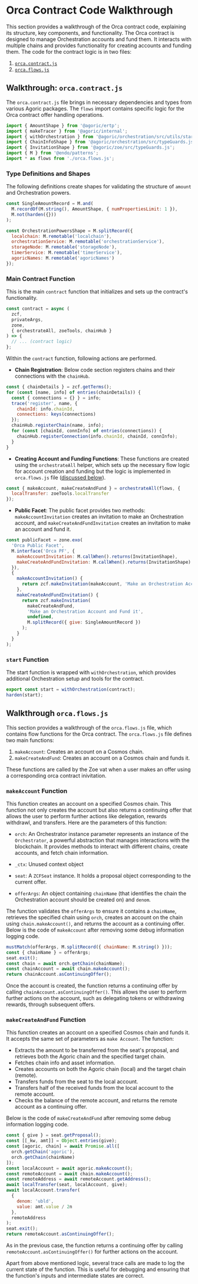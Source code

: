 # Orca Contract Code Walkthrough

This section provides a walkthrough of the Orca contract code, explaining its structure, key components, and
functionality. The Orca contract is designed to manage Orchestration accounts and fund them. It interacts with multiple
chains and provides functionality for creating accounts and funding them. The code for the contract logic is in two
files:

1. [`orca.contract.js`](https://github.com/Agoric/dapp-orchestration-basics/blob/main/contract/src/orca.contract.js)
2. [`orca.flows.js`](https://github.com/Agoric/dapp-orchestration-basics/blob/main/contract/src/orca.flows.js)

## Walkthrough: `orca.contract.js`

The `orca.contract.js` file brings in necessary dependencies and types from various Agoric packages. The `flows` import
contains specific logic for the Orca contract offer handling operations.

```js
import { AmountShape } from '@agoric/ertp';
import { makeTracer } from '@agoric/internal';
import { withOrchestration } from '@agoric/orchestration/src/utils/start-helper.js';
import { ChainInfoShape } from '@agoric/orchestration/src/typeGuards.js';
import { InvitationShape } from '@agoric/zoe/src/typeGuards.js';
import { M } from '@endo/patterns';
import * as flows from './orca.flows.js';
```

### Type Definitions and Shapes

The following definitions create shapes for validating the structure of `amount` and Orchestration powers.

```js
const SingleAmountRecord = M.and(
  M.recordOf(M.string(), AmountShape, { numPropertiesLimit: 1 }),
  M.not(harden({}))
);

const OrchestrationPowersShape = M.splitRecord({
  localchain: M.remotable('localchain'),
  orchestrationService: M.remotable('orchestrationService'),
  storageNode: M.remotable('storageNode'),
  timerService: M.remotable('timerService'),
  agoricNames: M.remotable('agoricNames')
});
```

### Main Contract Function

This is the main `contract` function that initializes and sets up the contract's functionality.

```js
const contract = async (
  zcf,
  privateArgs,
  zone,
  { orchestrateAll, zoeTools, chainHub }
) => {
  // ... (contract logic)
};
```

Within the `contract` function, following actions are performed.

- **Chain Registration**: Below code section registers chains and their connections with the `chainHub`.

```js
const { chainDetails } = zcf.getTerms();
for (const [name, info] of entries(chainDetails)) {
  const { connections = {} } = info;
  trace('register', name, {
    chainId: info.chainId,
    connections: keys(connections)
  });
  chainHub.registerChain(name, info);
  for (const [chainId, connInfo] of entries(connections)) {
    chainHub.registerConnection(info.chainId, chainId, connInfo);
  }
}
```

- **Creating Account and Funding Functions**: These functions are created using the `orchestrateAll` helper, which sets
  up the necessary flow logic for account creation and funding but the logic is implemented in `orca.flows.js` file
  ([discussed below](#walkthrough-orcaflowsjs)).

```js
const { makeAccount, makeCreateAndFund } = orchestrateAll(flows, {
  localTransfer: zoeTools.localTransfer
});
```

- **Public Facet**: The public facet provides two methods: `makeAccountInvitation` creates an invitation to make an
  Orchestration account, and `makeCreateAndFundInvitation` creates an invitation to make an account and fund it.

```js
const publicFacet = zone.exo(
  'Orca Public Facet',
  M.interface('Orca PF', {
    makeAccountInvitation: M.callWhen().returns(InvitationShape),
    makeCreateAndFundInvitation: M.callWhen().returns(InvitationShape)
  }),
  {
    makeAccountInvitation() {
      return zcf.makeInvitation(makeAccount, 'Make an Orchestration Account');
    },
    makeCreateAndFundInvitation() {
      return zcf.makeInvitation(
        makeCreateAndFund,
        'Make an Orchestration Account and Fund it',
        undefined,
        M.splitRecord({ give: SingleAmountRecord })
      );
    }
  }
);
```

### `start` Function

The start function is wrapped with `withOrchestration`, which provides additional Orchestration setup and tools for the
contract.

```js
export const start = withOrchestration(contract);
harden(start);
```

## Walkthrough `orca.flows.js`

This section provides a walkthrough of the `orca.flows.js` file, which contains flow functions for the Orca contract.
The `orca.flows.js` file defines two main functions:

1. `makeAccount`: Creates an account on a Cosmos chain.
2. `makeCreateAndFund`: Creates an account on a Cosmos chain and funds it.

These functions are called by the Zoe vat when a user makes an offer using a corresponding orca contract inivitation.

### `makeAccount` Function

This function creates an account on a specified Cosmos chain. This function not only creates the account but also
returns a continuing offer that allows the user to perform further actions like delegation, rewards withdrawl, and
transfers. Here are the parameters of this function:

- `orch`: An Orchestrator instance parameter represents an instance of the `Orchestrator`, a powerful abstraction that
  manages interactions with the blockchain. It provides methods to interact with different chains, create accounts, and
  fetch chain information.

- `_ctx`: Unused context object
- `seat`: A `ZCFSeat` instance. It holds a proposal object corresponding to the current offer.
- `offerArgs`: An object containing `chainName` (that identifies the chain the Orchestration account should be created on) and `denom`.

The function validates the `offerArgs` to ensure it contains a `chainName`, retrieves the specified chain using `orch`,
creates an account on the chain using `chain.makeAccount()`, and returns the account as a continuing offer. Below is the
code of `makeAccount` after removing some debug information logging code.

```js
mustMatch(offerArgs, M.splitRecord({ chainName: M.string() }));
const { chainName } = offerArgs;
seat.exit();
const chain = await orch.getChain(chainName);
const chainAccount = await chain.makeAccount();
return chainAccount.asContinuingOffer();
```

Once the account is created, the function returns a continuing offer by calling `chainAccount.asContinuingOffer()`. This
allows the user to perform further actions on the account, such as delegating tokens or withdrawing rewards, through
subsequent offers.

### `makeCreateAndFund` Function

This function creates an account on a specified Cosmos chain and funds it. It accepts the same set of parameters as
`make Account`. The function:

- Extracts the amount to be transferred from the seat's proposal, and retrieves both the Agoric chain and the specified target chain.
- Fetches chain info and asset information.
- Creates accounts on both the Agoric chain (local) and the target chain (remote).
- Transfers funds from the seat to the local account.
- Transfers half of the received funds from the local account to the remote account.
- Checks the balance of the remote account, and returns the remote account as a continuing offer.

Below is the code of `makeCreateAndFund` after removing some debug information logging code.

```js
const { give } = seat.getProposal();
const [[_kw, amt]] = Object.entries(give);
const [agoric, chain] = await Promise.all([
  orch.getChain('agoric'),
  orch.getChain(chainName)
]);
const localAccount = await agoric.makeAccount();
const remoteAccount = await chain.makeAccount();
const remoteAddress = await remoteAccount.getAddress();
await localTransfer(seat, localAccount, give);
await localAccount.transfer(
  {
    denom: 'ubld',
    value: amt.value / 2n
  },
  remoteAddress
);
seat.exit();
return remoteAccount.asContinuingOffer();
```

As in the previous case, the function returns a continuing offer by calling `remoteAccount.asContinuingOffer()` for
further actions on the account.

Apart from above mentioned logic, several trace calls are made to log the current state of the function. This is useful
for debugging and ensuring that the function's inputs and intermediate states are correct.
